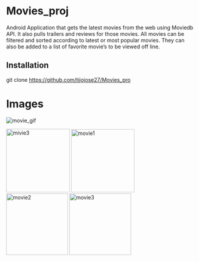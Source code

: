 # Movies_proj

Android Application that gets the latest movies from the web using Moviedb API. It also pulls trailers and reviews for those movies. All movies can be filtered and sorted according to latest or most popular movies. They can also be added to a list of favorite movie’s to be viewed off line.

## Installation 
git clone https://github.com/tijojose27/Movies_pro


# Images

![movie_gif](https://user-images.githubusercontent.com/4128893/38849580-5b7bdffa-41d2-11e8-87b1-4232354ab97f.gif)


<img width="170" alt="mivie3" src="https://user-images.githubusercontent.com/4128893/38849584-6228e082-41d2-11e8-80ed-56e5509e69a2.PNG">  <img width="169" alt="movie1" src="https://user-images.githubusercontent.com/4128893/38849585-624b2ae8-41d2-11e8-8619-d5f8fcbb71fe.PNG">   <img width="165" alt="movie2" src="https://user-images.githubusercontent.com/4128893/38849586-625e6982-41d2-11e8-97f3-6ed47c9145d8.PNG">    <img width="165" alt="movie3" src="https://user-images.githubusercontent.com/4128893/38849587-626d4ec0-41d2-11e8-8836-b462cd3a3241.PNG">
